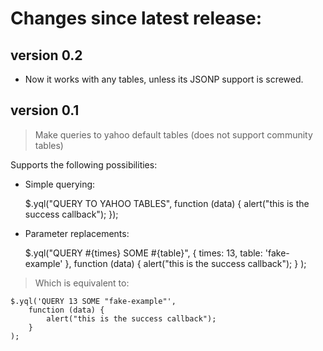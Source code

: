 # Changes since latest release:

## version 0.2

* Now it works with any tables, unless its JSONP support is screwed.

## version 0.1

> Make queries to yahoo default tables (does not support community tables)

Supports the following possibilities:

* Simple querying:

    $.yql("QUERY TO YAHOO TABLES", function (data) {
        alert("this is the success callback");
    });

* Parameter replacements:

    $.yql("QUERY #{times} SOME #{table}",
        {
            times: 13,
            table: 'fake-example'
        },
        function (data) {
            alert("this is the success callback");
        }
    );

> Which is equivalent to:

    $.yql('QUERY 13 SOME "fake-example"',
        function (data) {
            alert("this is the success callback");
        }
    );
